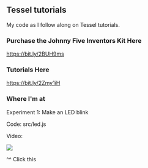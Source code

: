 ## Tessel tutorials

My code as I follow along on Tessel tutorials.

### Purchase the Johnny Five Inventors Kit Here ###
https://bit.ly/2BUH9ms

### Tutorials Here ###
https://bit.ly/2Zmy1iH

### Where I'm at ###
Experiment 1: Make an LED blink

Code: src/led.js

Video: 

[![](http://img.youtube.com/vi/wbSchAi2qRk/0.jpg)](http://www.youtube.com/watch?v=wbSchAi2qRk "")

^^ Click this